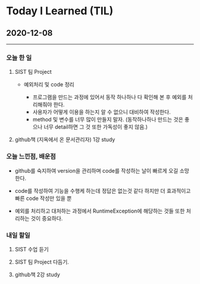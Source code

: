 Today I Learned (TIL)
===

## 2020-12-08

---

### 오늘 한 일


1. SIST 팀 Project

    * 예외처리 및 code 정리

        * 프로그램을 만드는 과정에 있어서 동작 하나하나 다 확인해 본 후 예외를 처리해줘야 한다.
        * 사용자가 어떻게 이용을 하는지 알 수 없으니 대비하여 작성한다.
        * method 및 변수를 너무 많이 만들지 말자. (동작하나하나 만드는 것은 좋으나 너무 detail하면 그 것 또한 가독성이 좋지 않음.)
    
2. github책 (지옥에서 온 문서관리자) 1강 study


### 오늘 느낀점, 배운점

* github를 숙지하여 version을 관리하며 code를 작성하는 날이 빠르게 오길 소망한다.

* code를 작성하여 기능을 수행케 하는데 정답은 없는것 같다 하지만 더 효과적이고 빠른 code 작성만 있을 뿐

* 예외를 처리하고 대처하는 과정에서 RuntimeException에 해당하는 것들 또한 처리하는 것이 중요하다.

### 내일 할일 

1. SIST 수업 듣기

2. SIST 팀 Project 다듬기.

3. github책 2강 study